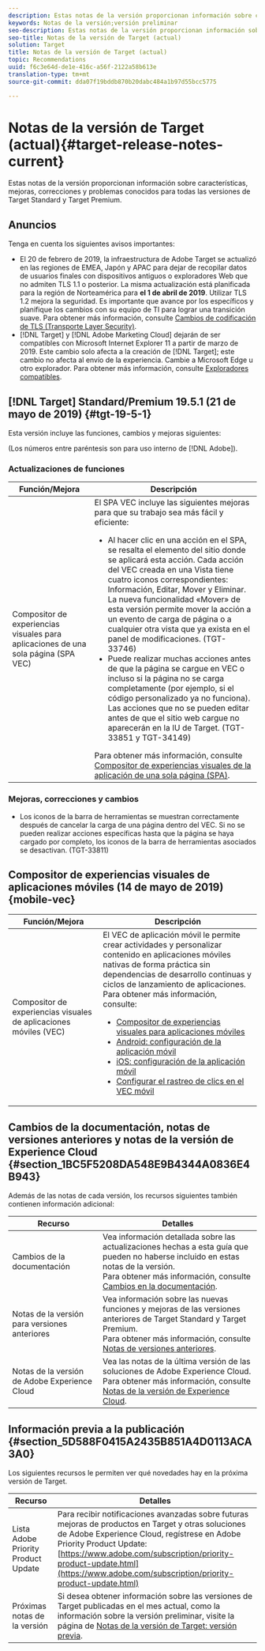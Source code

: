 ```yaml
---
description: Estas notas de la versión proporcionan información sobre características, mejoras, correcciones y problemas conocidos para todas las versiones de Target Standard y Target Premium.
keywords: Notas de la versión;versión preliminar
seo-description: Estas notas de la versión proporcionan información sobre características, mejoras, correcciones y problemas conocidos para todas las versiones de Adobe Target Standard y Target Premium.
seo-title: Notas de la versión de Target (actual)
solution: Target
title: Notas de la versión de Target (actual)
topic: Recommendations
uuid: f6c3e64d-de1e-416c-a56f-2122a58b613e
translation-type: tm+mt
source-git-commit: dda07f19bddb870b20dabc484a1b97d55bcc5775

---
```



# Notas de la versión de Target (actual){#target-release-notes-current}

Estas notas de la versión proporcionan información sobre características, mejoras, correcciones y problemas conocidos para todas las versiones de Target Standard y Target Premium.

## Anuncios

Tenga en cuenta los siguientes avisos importantes:

* El 20 de febrero de 2019, la infraestructura de Adobe Target se actualizó en las regiones de EMEA, Japón y APAC para dejar de recopilar datos de usuarios finales con dispositivos antiguos o exploradores Web que no admiten TLS 1.1 o posterior. La misma actualización está planificada para la región de Norteamérica para **el 1 de abril de 2019**. Utilizar TLS 1.2 mejora la seguridad. Es importante que avance por los específicos y planifique los cambios con su equipo de TI para lograr una transición suave. Para obtener más información, consulte [Cambios de codificación de TLS (Transporte Layer Security)](/help/c-implementing-target/c-considerations-before-you-implement-target/tls-transport-layer-security-encryption.md).
* [!DNL Target] y [!DNL Adobe Marketing Cloud] dejarán de ser compatibles con Microsoft Internet Explorer 11 a partir de marzo de 2019. Este cambio solo afecta a la creación de [!DNL Target]; este cambio no afecta al envío de la experiencia. Cambie a Microsoft Edge u otro explorador. Para obtener más información, consulte [Exploradores compatibles](/help/c-implementing-target/c-considerations-before-you-implement-target/supported-browsers.md).

## [!DNL Target] Standard/Premium 19.5.1 (21 de mayo de 2019) {#tgt-19-5-1}

Esta versión incluye las funciones, cambios y mejoras siguientes:

(Los números entre paréntesis son para uso interno de [!DNL Adobe]).

### Actualizaciones de funciones

| Función/Mejora | Descripción |
| --- | --- |
| Compositor de experiencias visuales para aplicaciones de una sola página (SPA VEC) | El SPA VEC incluye las siguientes mejoras para que su trabajo sea más fácil y eficiente:<ul><li>Al hacer clic en una acción en el SPA, se resalta el elemento del sitio donde se aplicará esta acción. Cada acción del VEC creada en una Vista tiene cuatro iconos correspondientes: Información, Editar, Mover y Eliminar. La nueva funcionalidad «Mover» de esta versión permite mover la acción a un evento de carga de página o a cualquier otra vista que ya exista en el panel de modificaciones. (TGT-33746)</li><li>Puede realizar muchas acciones antes de que la página se cargue en VEC o incluso si la página no se carga completamente (por ejemplo, si el código personalizado ya no funciona). Las acciones que no se pueden editar antes de que el sitio web cargue no aparecerán en la IU de Target. (TGT-33851 y TGT-34149)</li></ul>Para obtener más información, consulte [Compositor de experiencias visuales de la aplicación de una sola página (SPA)](/help/c-experiences/spa-visual-experience-composer.md). |

### Mejoras, correcciones y cambios

* Los iconos de la barra de herramientas se muestran correctamente después de cancelar la carga de una página dentro del VEC. Si no se pueden realizar acciones específicas hasta que la página se haya cargado por completo, los iconos de la barra de herramientas asociados se desactivan. (TGT-33811)

## Compositor de experiencias visuales de aplicaciones móviles (14 de mayo de 2019) {mobile-vec}

| Función/Mejora | Descripción |
| --- | --- |
| Compositor de experiencias visuales de aplicaciones móviles (VEC) | El VEC de aplicación móvil le permite crear actividades y personalizar contenido en aplicaciones móviles nativas de forma práctica sin dependencias de desarrollo continuas y ciclos de lanzamiento de aplicaciones.<br>Para obtener más información, consulte:<ul><li>[Compositor de experiencias visuales para aplicaciones móviles](/help/c-target-mobile-app/c-mobile-visual-experience-composer/mobile-visual-experience-composer.md)</li><li>[Android: configuración de la aplicación móvil](/help/c-target-mobile-app/c-mobile-visual-experience-composer/mobile-visual-experience-composer-android.md)</li><li>[iOS: configuración de la aplicación móvil](/help/c-target-mobile-app/c-mobile-visual-experience-composer/mobile-visual-experience-composer-ios.md)</li><li>[Configurar el rastreo de clics en el VEC móvil](/help/c-target-mobile-app/c-mobile-visual-experience-composer/set-up-click-tracking-in-the-mobile-vec.md)</li></ul> |

## Cambios de la documentación, notas de versiones anteriores y notas de la versión de Experience Cloud {#section_1BC5F5208DA548E9B4344A0836E4B943}

Además de las notas de cada versión, los recursos siguientes también contienen información adicional:

| Recurso | Detalles |
|--- |--- |
| Cambios de la documentación | Vea información detallada sobre las actualizaciones hechas a esta guía que pueden no haberse incluido en estas notas de la versión.<br>Para obtener más información, consulte [Cambios en la documentación](../r-release-notes/doc-change.md#reference_366123CF00994BACBBF9BBDF2C4D840C). |
| Notas de la versión para versiones anteriores | Vea información sobre las nuevas funciones y mejoras de las versiones anteriores de Target Standard y Target Premium.<br>Para obtener más información, consulte [Notas de versiones anteriores](../r-release-notes/release-notes-for-previous-releases.md). |
| Notas de la versión de Adobe Experience Cloud | Vea las notas de la última versión de las soluciones de Adobe Experience Cloud.<br>Para obtener más información, consulte [Notas de la versión de Experience Cloud](https://marketing.adobe.com/resources/help/en_US/whatsnew/). |

## Información previa a la publicación {#section_5D588F0415A2435B851A4D0113ACA3A0}

Los siguientes recursos le permiten ver qué novedades hay en la próxima versión de Target.

| Recurso | Detalles |
|--- |--- |
| Lista Adobe Priority Product Update | Para recibir notificaciones avanzadas sobre futuras mejoras de productos en Target y otras soluciones de Adobe Experience Cloud, regístrese en Adobe Priority Product Update:<br>[https://www.adobe.com/subscription/priority-product-update.html](https://www.adobe.com/subscription/priority-product-update.html) |
| Próximas notas de la versión | Si desea obtener información sobre las versiones de Target publicadas en el mes actual, como la información sobre la versión preliminar, visite la página de [Notas de la versión de Target: versión previa](/help/r-release-notes/target-release-notes.md). |